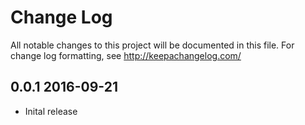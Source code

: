 # Change Log
All notable changes to this project will be documented in this file. For change log formatting, see http://keepachangelog.com/

## 0.0.1 2016-09-21

- Inital release
